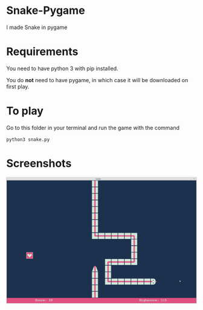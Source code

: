 # Snake-Pygame
I made Snake in pygame

# Requirements
You need to have python 3 with pip installed. 

You do **not** need to have pygame, in which case it will be downloaded on first play.

# To play
Go to this folder in your terminal and run the game with the command
```
python3 snake.py
```

# Screenshots
![screenshot1](https://raw.githubusercontent.com/kallekro/Snake-Pygame/master/screenshots/screenshot1.png)
